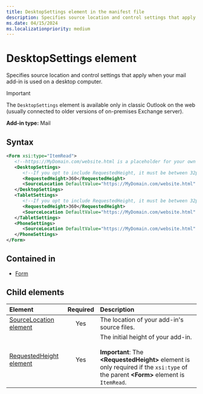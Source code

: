 ```yaml
---
title: DesktopSettings element in the manifest file
description: Specifies source location and control settings that apply when your mail add-in is used on a desktop computer.
ms.date: 04/15/2024
ms.localizationpriority: medium
---
```


# DesktopSettings element

Specifies source location and control settings that apply when your mail add-in is used on a desktop computer.

> [!IMPORTANT]
> The `DesktopSettings` element is available only in classic Outlook on the web (usually connected to older versions of on-premises Exchange server).

**Add-in type:** Mail

## Syntax

```XML
<Form xsi:type="ItemRead">
   <!--https://MyDomain.com/website.html is a placeholder for your own add-in website.-->
   <DesktopSettings>
      <!--If you opt to include RequestedHeight, it must be between 32px to 450px, inclusive.-->
      <RequestedHeight>360</RequestedHeight>
      <SourceLocation DefaultValue="https://MyDomain.com/website.html" />
   </DesktopSettings>
   <TabletSettings>
      <!--If you opt to include RequestedHeight, it must be between 32px to 450px, inclusive.-->
      <RequestedHeight>360</RequestedHeight>
      <SourceLocation DefaultValue="https://MyDomain.com/website.html" />
   </TabletSettings>
   <PhoneSettings>
      <SourceLocation DefaultValue="https://MyDomain.com/website.html" />
   </PhoneSettings>
</Form>
```

## Contained in

- [Form](form.md)

## Child elements

| Element | Required | Description |
|:-----|:-----:|:-----|
| [SourceLocation element](sourcelocation.md) | Yes | The location of your add-in's source files. |
| [RequestedHeight element](requestedheight.md) | Yes | The initial height of your add-in.<br><br>**Important**: The **\<RequestedHeight\>** element is only required if the `xsi:type` of the parent **\<Form\>** element is `ItemRead`. |
